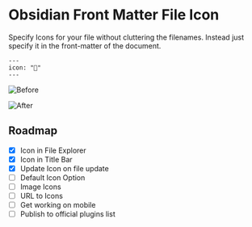 # Obsidian Front Matter File Icon

Specify Icons for your file without cluttering the filenames. Instead just specify it in the front-matter of the document.

```
---
icon: "🚀"
---
```

![Before](https://github.com/david-gorski/obsidian_front_matter_file_icons/blob/master/readme/empty.png/?raw=true)

![After](https://github.com/david-gorski/obsidian_front_matter_file_icons/blob/master/readme/working.png/?raw=true)

## Roadmap

- [x] Icon in File Explorer 
- [x] Icon in Title Bar
- [x] Update Icon on file update
- [ ] Default Icon Option
- [ ] Image Icons
- [ ] URL to Icons
- [ ] Get working on mobile
- [ ] Publish to official plugins list
